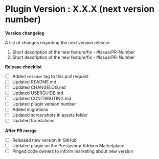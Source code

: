 # Plugin Version : X.X.X (next version number)

**Version changelog**

A list of changes regarding the next version release:

1. Short description of the new feature/fix - #Issue/PR-Number
2. Short description of the new feature/fix - #Issue/PR-Number

**Release checklist**

- [ ] Added `release` tag to this pull request
- [ ] Updated README.md
- [ ] Updated CHANGELOG.md
- [ ] Updated USERGUIDE.md
- [ ] Updated CONTRIBUTING.md
- [ ] Updated plugin version number
- [ ] Added migrations
- [ ] Updated screenshots in assets folder
- [ ] Updated translations

**After PR merge**

- [ ] Released new version in GitHub
- [ ] Updated plugin on the Prestashop Addons Marketplace
- [ ] Pinged code owners to inform marketing about new version
